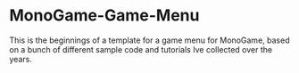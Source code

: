 # MonoGame-Game-Menu

This is the beginnings of a template for a game menu for MonoGame, based on a bunch of different sample code and tutorials Ive collected over the years.
